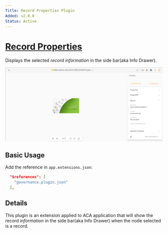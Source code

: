 ```yaml
---
Title: Record Properties Plugin
Added: v2.0.0
Status: Active
---
```


# [Record Properties](../../assets/governance.plugin.json)

Displays the selected _record information_ in the side bar(aka Info Drawer).

![Example after installation](../docassets/images/record-properties.png)

## Basic Usage

Add the reference in `app.extensions.json`:

```json
  "$references": [
    "governance.plugin.json"
  ],
```

## Details

This plugin is an extension applied to ACA application that will show the record _information_ in the side bar(aka Info Drawer) when the node selected is a record.
